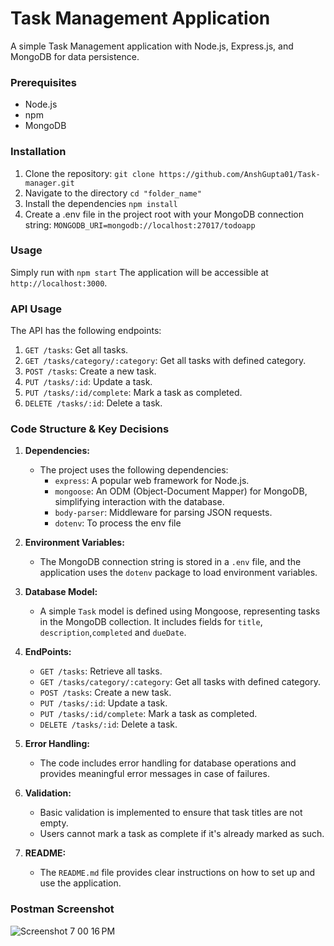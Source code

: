 # Task Management Application
A simple Task Management application with Node.js, Express.js, and MongoDB for data persistence.

### Prerequisites
- Node.js
- npm
- MongoDB

### Installation

1. Clone the repository:
   `git clone https://github.com/AnshGupta01/Task-manager.git`
2. Navigate to the directory
    `cd "folder_name"`
3. Install the dependencies
    `npm install`
4. Create a .env file in the project root with your MongoDB connection string:
    `MONGODB_URI=mongodb://localhost:27017/todoapp`

### Usage
Simply run with `npm start`
The application will be accessible at `http://localhost:3000`.

### API Usage
The API has the following endpoints:

1. `GET /tasks`: Get all tasks.
2. `GET /tasks/category/:category`: Get all tasks with defined category.
3. `POST /tasks`: Create a new task.
4. `PUT /tasks/:id`: Update a task.
5. `PUT /tasks/:id/complete`: Mark a task as completed.
6. `DELETE /tasks/:id`: Delete a task.


### Code Structure & Key Decisions

1. **Dependencies:**
   - The project uses the following dependencies:
     - `express`: A popular web framework for Node.js.
     - `mongoose`: An ODM (Object-Document Mapper) for MongoDB, simplifying interaction with the database.
     - `body-parser`: Middleware for parsing JSON requests.
     - `dotenv`: To process the env file

2. **Environment Variables:**
   - The MongoDB connection string is stored in a `.env` file, and the application uses the `dotenv` package to load environment variables.

3. **Database Model:**
   - A simple `Task` model is defined using Mongoose, representing tasks in the MongoDB collection. It includes fields for `title`, `description`,`completed` and `dueDate`.

4. **EndPoints:**
     - `GET /tasks`: Retrieve all tasks.
     - `GET /tasks/category/:category`: Get all tasks with defined category.
     - `POST /tasks`: Create a new task.
     - `PUT /tasks/:id`: Update a task.
     - `PUT /tasks/:id/complete`: Mark a task as completed.
     - `DELETE /tasks/:id`: Delete a task.

5. **Error Handling:**
   - The code includes error handling for database operations and provides meaningful error messages in case of failures.

6. **Validation:**
   - Basic validation is implemented to ensure that task titles are not empty.
   - Users cannot mark a task as complete if it's already marked as such.

7. **README:**
   - The `README.md` file provides clear instructions on how to set up and use the application. 


### Postman Screenshot
![Screenshot 7 00 16 PM](https://github.com/AnshGupta01/Task-manager/assets/26479077/5149bbdf-1813-4b9d-8e89-ab0b80451b8f)
